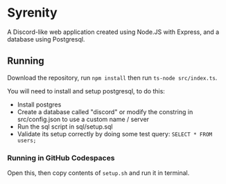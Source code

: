 # Syrenity
A Discord-like web application created using Node.JS with Express, and a database using Postgresql.

## Running
Download the repository, run `npm install` then run `ts-node src/index.ts`.

You will need to install and setup postgresql, to do this:
 - Install postgres
 - Create a database called "discord" or modify the constring in src/config.json to use a custom name / server
 - Run the sql script in sql/setup.sql
 - Validate its setup correctly by doing some test query: `SELECT * FROM users;`

### Running in GitHub Codespaces
Open this, then copy contents of `setup.sh` and run it in terminal.

